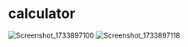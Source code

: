 # calculator
![Screenshot_1733897100](https://github.com/user-attachments/assets/f876465f-5a6a-406b-a3f1-659521ccf6c6)
![Screenshot_1733897118](https://github.com/user-attachments/assets/a1253ce3-5646-4500-9a46-99ed1298a97b)
